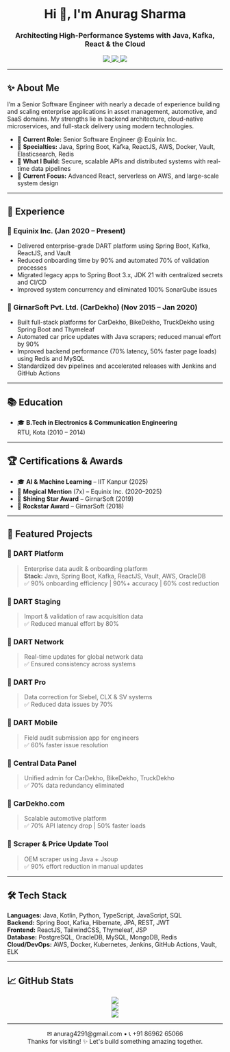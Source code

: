 <h1 align="center">Hi 👋, I'm Anurag Sharma</h1>
<h3 align="center">Architecting High-Performance Systems with Java, Kafka, React & the Cloud</h3>

<p align="center">
  <a href="https://anuragsharma.vercel.app" target="_blank">
    <img src="https://img.shields.io/badge/Portfolio-000?style=for-the-badge&logo=vercel&logoColor=white" />
  </a>
  <a href="https://www.linkedin.com/in/dil-se-arsh/" target="_blank">
    <img src="https://img.shields.io/badge/LinkedIn-0077B5?style=for-the-badge&logo=linkedin&logoColor=white" />
  </a>
  <a href="https://anuragsharma.vercel.app/resume.pdf" target="_blank">
    <img src="https://img.shields.io/badge/Resume-Red?style=for-the-badge&logo=adobeacrobatreader&logoColor=white" />
  </a>
</p>

---

## ✨ About Me

I’m a Senior Software Engineer with nearly a decade of experience building and scaling enterprise applications in asset management, automotive, and SaaS domains. My strengths lie in backend architecture, cloud-native microservices, and full-stack delivery using modern technologies.

- 💼 **Current Role:** Senior Software Engineer @ Equinix Inc.
- 🔧 **Specialties:** Java, Spring Boot, Kafka, ReactJS, AWS, Docker, Vault, Elasticsearch, Redis
- 🚀 **What I Build:** Secure, scalable APIs and distributed systems with real-time data pipelines
- 🧠 **Current Focus:** Advanced React, serverless on AWS, and large-scale system design

---

## 🧩 Experience

### 🏢 Equinix Inc. (Jan 2020 – Present)
- Delivered enterprise-grade DART platform using Spring Boot, Kafka, ReactJS, and Vault
- Reduced onboarding time by 90% and automated 70% of validation processes
- Migrated legacy apps to Spring Boot 3.x, JDK 21 with centralized secrets and CI/CD
- Improved system concurrency and eliminated 100% SonarQube issues

### 🏢 GirnarSoft Pvt. Ltd. (CarDekho) (Nov 2015 – Jan 2020)
- Built full-stack platforms for CarDekho, BikeDekho, TruckDekho using Spring Boot and Thymeleaf
- Automated car price updates with Java scrapers; reduced manual effort by 90%
- Improved backend performance (70% latency, 50% faster page loads) using Redis and MySQL
- Standardized dev pipelines and accelerated releases with Jenkins and GitHub Actions

---

## 📚 Education

- 🎓 **B.Tech in Electronics & Communication Engineering**  
  RTU, Kota (2010 – 2014)

---

## 🏆 Certifications & Awards

- 🎓 **AI & Machine Learning** – IIT Kanpur (2025)
- 🌟 **Megical Mention** (7x) – Equinix Inc. (2020–2025)
- 🌟 **Shining Star Award** – GirnarSoft (2019)
- 🌟 **Rockstar Award** – GirnarSoft (2018)

---

## 🚀 Featured Projects

### 🔹 DART Platform
> Enterprise data audit & onboarding platform  
**Stack:** Java, Spring Boot, Kafka, ReactJS, Vault, AWS, OracleDB  
✅ 90% onboarding efficiency | 90%+ accuracy | 60% cost reduction

### 🔹 DART Staging
> Import & validation of raw acquisition data  
✅ Reduced manual effort by 80%

### 🔹 DART Network
> Real-time updates for global network data  
✅ Ensured consistency across systems

### 🔹 DART Pro
> Data correction for Siebel, CLX & SV systems  
✅ Reduced data issues by 70%

### 🔹 DART Mobile
> Field audit submission app for engineers  
✅ 60% faster issue resolution

### 🔹 Central Data Panel
> Unified admin for CarDekho, BikeDekho, TruckDekho  
✅ 70% data redundancy eliminated

### 🔹 CarDekho.com
> Scalable automotive platform  
✅ 70% API latency drop | 50% faster loads

### 🔹 Scraper & Price Update Tool
> OEM scraper using Java + Jsoup  
✅ 90% effort reduction in manual updates

---

## 🛠 Tech Stack

**Languages:** Java, Kotlin, Python, TypeScript, JavaScript, SQL  
**Backend:** Spring Boot, Kafka, Hibernate, JPA, REST, JWT  
**Frontend:** ReactJS, TailwindCSS, Thymeleaf, JSP  
**Database:** PostgreSQL, OracleDB, MySQL, MongoDB, Redis  
**Cloud/DevOps:** AWS, Docker, Kubernetes, Jenkins, GitHub Actions, Vault, ELK

---

## 📈 GitHub Stats

<p align="center">
  <img src="https://github-readme-stats.vercel.app/api?username=Anurag4291&theme=radical&show_icons=true" />
  <br />
  <img src="https://github-readme-streak-stats.herokuapp.com/?user=Anurag4291&theme=radical" />
  <br />
  <img src="https://github-readme-stats.vercel.app/api/top-langs/?username=Anurag4291&layout=compact&theme=radical" />
</p>

---

<p align="center">
  ✉ anurag4291@gmail.com • 📞 +91 86962 65066  
  <br/>
  Thanks for visiting! ✨ Let's build something amazing together.
</p>
